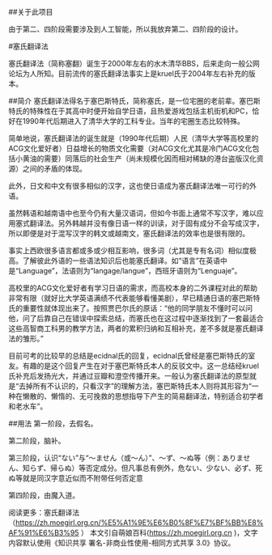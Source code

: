 ##关于此项目

由于第二、四阶段需要涉及到人工智能，所以我放弃第二、四阶段的设计。

#塞氏翻译法

塞氏翻译法（简称塞翻）诞生于2000年左右的水木清华BBS，后来走向一般公网论坛为人所知。目前流传的塞氏翻译法事实上是kruel氏于2004年左右补充的版本。

##简介
塞氏翻译法得名于塞巴斯特氏，简称塞氏，是一位宅圈的老前辈。塞巴斯特氏的特殊性在于其高中时便开始自学日语，且热爱游戏包括主机街机和PC，恰好在1990年代后期进入了清华大学的工科专业。当年的宅圈生态比较特殊。

简单地说，塞氏翻译法的诞生就是（1990年代后期）人民（清华大学等高校里的ACG文化爱好者）日益增长的物质文化需要（对ACG文化尤其是冷门ACG文化包括小黄油的需要）同落后的社会生产（尚未规模化因而相对稀缺的港台盗版汉化资源）之间的矛盾的体现。

此外，日文和中文有很多相似的汉字，这也使日语成为塞氏翻译法唯一可行的外语。

虽然韩语和越南语中也至今仍有大量汉语词，但如今书面上通常不写汉字，难以应用塞式翻译法。另外韩越并没有像日语一样的训读，对于固有成分不会写成汉字，所以即便是对于混写汉字的韩文或越南文，塞氏翻译法的效率也是很有限的。

事实上西欧很多语言都或多或少相互影响，很多词（尤其是专有名词）相似度极高。了解彼此外语的一些语法知识后也能塞氏翻译。如“语言”在英语中是“Language”，法语则为“langage/langue”，西班牙语则为“Lenguaje”。

高校里的ACG文化爱好者有学习日语的需求，而高校本身的二外课程对此的帮助非常有限（就好比大学英语满绩不代表能够看懂美剧），早已精通日语的塞巴斯特氏的重要性就体现出来了。按照贾巴尔氏的原话：“他的同学朋友不懂时可以问他，问了后靠自己在错误中探索总结，而塞氏也在这过程中逐渐找到了一套最适合这些高智商工科男的教学方法，两者的累积归纳和互相补充，差不多就是塞氏翻译法的雏形。”

目前可考的比较早的总结是ecidnal氏的回复，ecidnal氏曾经是塞巴斯特氏的室友。有趣的是这个回复产生在对于塞巴斯特氏本人的反驳文中。这一总结经kruel氏补充后发扬光大，并通过豆瓣和澄空传播开来。一般认为塞氏翻译法的原型就是“去掉所有不认识的，只看汉字”的理解方法，塞巴斯特氏本人则将其形容为“一种在懒散的、懒惰的、无可挽救的思想指导下产生的简易翻译法，特别适合初学者和老水车”。

##用法
第一阶段，去假名。

第二阶段，脑补。

第三阶段，认识“ない”与“〜ません（或～ん）”、〜ず、〜ぬ等（例：ありません、知らず、帰らぬ）等否定成分。但凡事总有例外，危ない、少ない、必ず、死ぬ等就是同汉字意近似而不附带任何否定意

第四阶段，由魔入道。

阅读更多：塞氏翻译法（https://zh.moegirl.org.cn/%E5%A1%9E%E6%B0%8F%E7%BF%BB%E8%AF%91%E6%B3%95 ）
本文引自萌娘百科(https://zh.moegirl.org.cn )，文字内容默认使用《知识共享 署名-非商业性使用-相同方式共享 3.0》协议。
